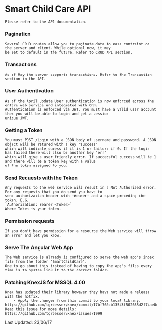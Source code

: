 ﻿# Smart Child Care API
	Please refer to the API documentation. 

### Pagination
	Several CRUD routes allow you to paginate data to ease contraint on the server and client. While optional now, it may 
	be set to default in the future. Refer to CRUD API section.

### Transactions
	As of May the server supports transactions. Refer to the Transaction section in the API.

### User Authentication
	As of the April Update User authentication is now enforced across the entire web service and integrated with ORM.
	Authentication is enforced via JWT. You must have a valid user account then you will be able to login and get a session 
	unique JWT.

### Getting a Token
	You must POST /Login with a JSON body of username and password. A JSON object will be retured with a key "success"
	which will indicate sucess if it is 1 or failure if 0. If the login has failed there will also be another key "err"
	which will give a user friendly error. If successful success will be 1 and there will be a token key with a value
	of the token assigned to you.

### Send Requests with the Token
	Any requests to the web service will result in a Not Authorised error. For any requests that you do send you have to
	send authorization header with "Bearer" and a space preceding the token. E.G.
	`Authorization: Bearer <Token>`
	Where Token is your token.

### Permission requests
	If you don't have permission for a resource the Web service will throw an error and let you know.

### Serve The Angular Web App
	The Web service is already is configured to serve the web app's index file from the folder 'SmartChildCare'. 
	One to go about this instead of having to copy the app's files every time is to system link it to the correct folder.

### Patching KnexJS for MSSQL 4.00 
	Knex has updated their library however they have not made a release with the hotfix. 
		- Apply the changes from this commit to your local library. https://github.com/tgriesser/knex/commit/17bf763cb13543f502668d2f74ae0ca1b2d67a28
	Read this issue for more details: https://github.com/tgriesser/knex/issues/1999


	

Last Updated: 23/06/17